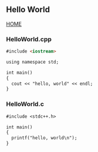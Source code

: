 ## Hello World

<a href="./">HOME</a>

### HelloWorld.cpp
```markdown
#include <iostream>

using namespace std;

int main()
{
  cout << "hello, world" << endl;
}
```

### HelloWorld.c
```markdown
#include <stdc++.h>

int main()
{
  printf("hello, world\n");
}
```
